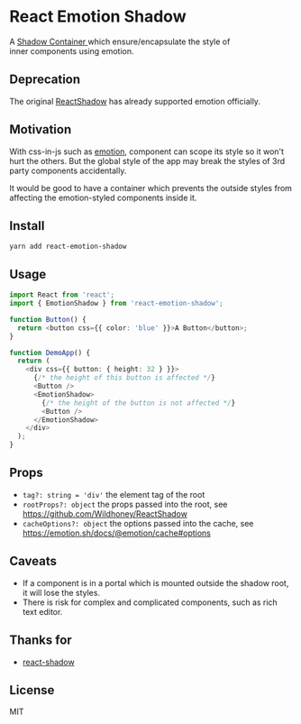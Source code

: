 # React Emotion Shadow

A [Shadow Container
](https://developer.mozilla.org/en-US/docs/Web/Web_Components/Using_shadow_DOM) which ensure/encapsulate the style of  
inner components using emotion.

## Deprecation

The original [ReactShadow](https://github.com/Wildhoney/ReactShadow) has already supported emotion officially.

## Motivation

With css-in-js such as [emotion](https://emotion.sh/), component can scope its style so it won't hurt the others. But
the global style of the app may break the styles of 3rd party components accidentally.

It would be good to have a container which prevents the outside styles from affecting the emotion-styled components inside it.

## Install

```
yarn add react-emotion-shadow
```

## Usage

```typescript jsx
import React from 'react';
import { EmotionShadow } from 'react-emotion-shadow';

function Button() {
  return <button css={{ color: 'blue' }}>A Button</button>;
}

function DemoApp() {
  return (
    <div css={{ button: { height: 32 } }}>
      {/* the height of this button is affected */}
      <Button />
      <EmotionShadow>
        {/* the height of the button is not affected */}
        <Button />
      </EmotionShadow>
    </div>
  );
}
```

## Props

- `tag?: string = 'div'` the element tag of the root
- `rootProps?: object` the props passed into the root, see https://github.com/Wildhoney/ReactShadow
-  `cacheOptions?: object` the options passed into the cache, see https://emotion.sh/docs/@emotion/cache#options

## Caveats

- If a component is in a portal which is mounted outside the shadow root, it will lose the styles.
- There is risk for complex and complicated components, such as rich text editor. 

## Thanks for

- [react-shadow](https://github.com/Wildhoney/ReactShadow)

## License

MIT
